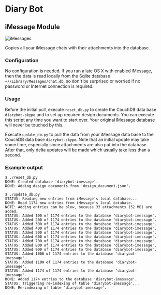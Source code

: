 # Diary Bot

## iMessage Module

![iMessages](http://upload.wikimedia.org/wikipedia/commons/2/23/Messages_%28application%29_logo.png "iMessages")

Copies all your iMessage chats with their attachments into the database.

### Configuration

No configuration is needed. If you run a late OS X with enabled iMessage, then the data is read locally from the Sqlite database `~//Library/Messages/chat.db`, so don't be surprised or worried if no password or Internet connection is required.

### Usage

Before the initial pull, execute `reset_db.py` to create the CouchDB data base `diarybot-skype` and to set up required design documents. You can execute this script any time you want to start over. Your original iMessage database will never be touched by this.

Execute `update_db.py` to pull the data from your iMessage data base to the CouchDB data base `diarybot-skype`. Note that an initial update may take some time, especially since attachments are also put into the database. After that, only delta updates will be made which usually take less than a second.

### Example output

	$ ./reset_db.py 
	DONE: Created database 'diarybot-imessage'.
	DONE: Adding design documents from 'design_document.json'.

	$ ./update_db.py 
	STATUS: Reading new entries from iMessage's local database...
	DONE: Read 1174 new entries from iMessage's local database.
	NOTE: Adding entries can be slow, because 33 attachments (52 MB) are added.
	STATUS: Added 100 of 1174 entries to the database 'diarybot-imessage'.
	STATUS: Added 200 of 1174 entries to the database 'diarybot-imessage'.
	STATUS: Added 300 of 1174 entries to the database 'diarybot-imessage'.
	STATUS: Added 400 of 1174 entries to the database 'diarybot-imessage'.
	STATUS: Added 500 of 1174 entries to the database 'diarybot-imessage'.
	STATUS: Added 600 of 1174 entries to the database 'diarybot-imessage'.
	STATUS: Added 700 of 1174 entries to the database 'diarybot-imessage'.
	STATUS: Added 800 of 1174 entries to the database 'diarybot-imessage'.
	STATUS: Added 900 of 1174 entries to the database 'diarybot-imessage'.
	STATUS: Added 1000 of 1174 entries to the database 'diarybot-imessage'.
	STATUS: Added 1100 of 1174 entries to the database 'diarybot-imessage'.
	STATUS: Added 1174 of 1174 entries to the database 'diarybot-imessage'.
	DONE: Added 1174 entries to the database 'diarybot-imessage'.
	STATUS: Triggering re-indexing of table 'diarybot-imessage'...
	DONE: Re-indexing of table 'diarybot-imessage'.
